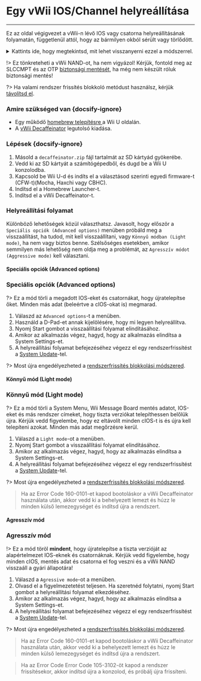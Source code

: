 # Egy vWii IOS/Channel helyreállítása
---
Ez az oldal végigvezet a vWii-n lévő IOS vagy csatorna helyreállításának folyamatán, függetlenül attól, hogy az bármilyen okból sérült vagy törlődött.

<details>
<summary>Kattints ide, hogy megtekintsd, mit lehet visszanyerni ezzel a módszerrel.</summary>

- Wii Menu Manual
- vWii System Channel
- Régió választás
- System Menu
- Mii Channel
- Wii U Menu
- Wii Shop Channel
- IOS 9
- IOS 12
- IOS 13
- IOS 14
- IOS 15
- IOS 17
- IOS 21
- IOS 22
- IOS 28
- IOS 31
- IOS 33
- IOS 34
- IOS 35
- IOS 36
- IOS 37
- IOS 38
- IOS 41
- IOS 43
- IOS 45
- IOS 46
- IOS 48
- IOS 53
- IOS 55
- IOS 56
- IOS 57
- IOS 58
- IOS 59
- IOS 62
- IOS 80
- BC-NAND
- BC-WFS

</details>

!> Ez tönkreteheti a vWii NAND-ot, ha nem vigyázol! Kérjük, fontold meg az SLCCMPT és az OTP [biztonsági mentését](vwii/nand-backup), ha még nem készült róluk biztonsági mentés!

?> Ha valami rendszer frissítés blokkoló metódust használsz, kérjük [távolítsd el](unblock-updates).

### Amire szükséged van {docsify-ignore}

- Egy működő [homebrew telepítésre ](introduction) a Wii U oldalán.
- A [vWii Decaffeinator](https://github.com/GaryOderNichts/vWii-Decaffeinator/releases) legutolsó kiadása.

### Lépések {docsify-ignore}

1. Másold a `decaffeinator.zip` fájl tartalmát az SD kártyád gyökerébe.
1. Vedd ki az SD kártyát a számítógépedből, és dugd be a Wii U konzolodba.
1. Kapcsold be Wii U-d és indíts el a választásod szerinti egyedi firmware-t (CFW-t)(Mocha, Haxchi vagy CBHC).
1. Indítsd el a Homebrew Launcher-t.
1. Indítsd el a vWii Decaffeinator-t.

### Helyreállítási folyamat

Különböző lehetőségek közül választhatsz. Javasolt, hogy először a `Speciális opciók (Advanced options)` menüben próbáld meg a visszaállítást, ha tudod, mit kell visszaállítani, vagy `Könnyű módban (Light mode)`, ha nem vagy biztos benne. Szélsőséges esetekben, amikor semmilyen más lehetőség nem oldja meg a problémát, az `Agresszív módot (Aggressive mode)` kell választani.

<!-- tabs:start -->

#### **Speciális opciók (Advanced options)**

### Speciális opciók (Advanced options)

?> Ez a mód törli a megadott IOS-eket és csatornákat, hogy újratelepítse őket. Minden más adat (beleértve a cIOS-okat is) megmarad.

1. Válaszd az `Advanced options`-t a menüben.
1. Használd a D-Pad-et annak kijelölésére, hogy mi legyen helyreállítva.
1. Nyomj Start gombot a visszaállítási folyamat elindításához.
1. Amikor az alkalmazás végez, hagyd, hogy az alkalmazás elindítsa a System Settings-et.
1. A helyreállítási folyamat befejezéséhez végezz el egy rendszerfrissítést a [System Update](https://en-americas-support.nintendo.com/app/answers/detail/a_id/1136/~/how-to-perform-a-system-update)-tel.

?> Most újra engedélyezheted a [rendszerfrissítés blokkolási módszered](block-updates).

#### **Könnyű mód (Light mode)**

### Könnyű mód (Light mode)

?> Ez a mód törli a System Menu, Wii Message Board mentés adatot, IOS-eket és más rendszer címeket, hogy tiszta verziókat telepíthessen belőlük újra. Kérjük vedd figyelembe, hogy ez eltávolít minden cIOS-t is és újra kell telepíteni azokat. Minden más adat megőrzésre kerül.

1. Válaszd a `Light mode`-ot a menüben.
1. Nyomj Start gombot a visszaállítási folyamat elindításához.
1. Amikor az alkalmazás végez, hagyd, hogy az alkalmazás elindítsa a System Settings-et.
1. A helyreállítási folyamat befejezéséhez végezz el egy rendszerfrissítést a [System Update](https://en-americas-support.nintendo.com/app/answers/detail/a_id/1136/~/how-to-perform-a-system-update)-tel.

?> Most újra engedélyezheted a [rendszerfrissítés blokkolási módszered](block-updates).

> Ha az Error Code 160-0101-et kapod bootoláskor a vWii Decaffeinator használata után, akkor vedd ki a behelyezett lemezt és húzz le minden külső lemezegységet és indítsd újra a rendszert.

#### **Agresszív mód**

### Agresszív mód

!> Ez a mód töröl **mindent**, hogy újratelepítse a tiszta verzióját az alapértelmezet IOS-eknek és csatornáknak. Kérjük vedd figyelembe, hogy minden cIOS, mentés adat és csatorna el fog veszni és a vWii NAND visszaáll a gyári állapotára!

1. Válaszd a `Agressive mode`-ot a menüben.
1. Olvasd el a figyelmezetetést teljesen. Ha szeretnéd folytatni, nyomj Start gombot a helyreállítási folyamat elkezdéséhez.
1. Amikor az alkalmazás végez, hagyd, hogy az alkalmazás elindítsa a System Settings-et.
1. A helyreállítási folyamat befejezéséhez végezz el egy rendszerfrissítést a [System Update](https://en-americas-support.nintendo.com/app/answers/detail/a_id/1136/~/how-to-perform-a-system-update)-tel.

?> Most újra engedélyezheted a [rendszerfrissítés blokkolási módszered](block-updates).

> Ha az Error Code 160-0101-et kapod bootoláskor a vWii Decaffeinator használata után, akkor vedd ki a behelyezett lemezt és húzz le minden külső lemezegységet és indítsd újra a rendszert.

<!-- tabs:end -->

> Ha az Error Code Error Code 105-3102-öt kapod a rendszer frissítésekor, akkor indítsd újra a konzolod, és próbálj újra frissíteni.
